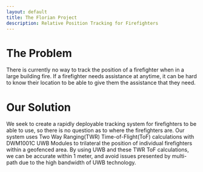 ```yaml
---
layout: default
title: The Florian Project
description: Relative Position Tracking for Firefighters
---
```

# The Problem

There is currently no way to track the position of a firefighter when in a large building fire. If a firefighter needs assistance at anytime, it can be hard to know their location to be able to give them the assistance that they need.

# Our Solution

We seek to create a rapidly deployable tracking system for firefighters to be able to use, so there is no question as to where the firefighters are. Our system uses Two Way Ranging(TWR) Time-of-Flight(ToF) calculations with DWM1001C UWB Modules to trilateral the position of individual firefighters within a geofenced area. By using UWB and these TWR ToF calculations, we can be accurate within 1 meter, and avoid issues presented by multi-path due to the high bandwidth of UWB technology. 
